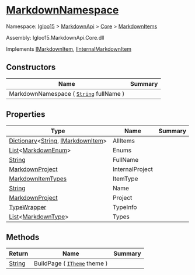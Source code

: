 # [MarkdownNamespace](./MarkdownNamespace.md)

Namespace: [Igloo15]() > [MarkdownApi]() > [Core](./../README.md) > [MarkdownItems](./README.md)

Assembly: Igloo15.MarkdownApi.Core.dll

Implements [IMarkdownItem](./../Interfaces/IMarkdownItem.md), [IInternalMarkdownItem]()


## Constructors

| Name | Summary | 
| --- | --- | 
| MarkdownNamespace ( [`String`](https://docs.microsoft.com/en-us/dotnet/api/System.String) fullName ) |  | 


## Properties

| Type | Name | Summary | 
| --- | --- | --- | 
| [Dictionary](https://docs.microsoft.com/en-us/dotnet/api/System.Collections.Generic.Dictionary-2)\<[String](https://docs.microsoft.com/en-us/dotnet/api/System.String), [IMarkdownItem](./../Interfaces/IMarkdownItem.md)> | AllItems |  | 
| [List](https://docs.microsoft.com/en-us/dotnet/api/System.Collections.Generic.List-1)\<[MarkdownEnum](./MarkdownEnum.md)> | Enums |  | 
| [String](https://docs.microsoft.com/en-us/dotnet/api/System.String) | FullName |  | 
| [MarkdownProject](./MarkdownProject.md) | InternalProject |  | 
| [MarkdownItemTypes](./../MarkdownItemTypes.md) | ItemType |  | 
| [String](https://docs.microsoft.com/en-us/dotnet/api/System.String) | Name |  | 
| [MarkdownProject](./MarkdownProject.md) | Project |  | 
| [TypeWrapper](./../TypeWrapper.md) | TypeInfo |  | 
| [List](https://docs.microsoft.com/en-us/dotnet/api/System.Collections.Generic.List-1)\<[MarkdownType](./MarkdownType.md)> | Types |  | 


## Methods

| Return | Name | Summary | 
| --- | --- | --- | 
| [String](https://docs.microsoft.com/en-us/dotnet/api/System.String) | BuildPage ( [`ITheme`](./../Interfaces/ITheme.md) theme ) |  | 


